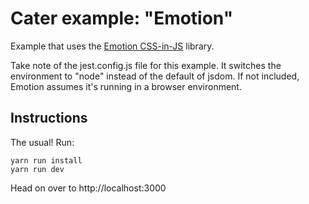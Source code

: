 # Cater example: "Emotion"

Example that uses the [Emotion CSS-in-JS](https://github.com/emotion-js/emotion) library.

Take note of the jest.config.js file for this example. It switches the environment to "node" instead of the default of jsdom. If not included, Emotion assumes it's running in a browser environment.

## Instructions

The usual! Run:

    yarn run install
    yarn run dev

Head on over to http://localhost:3000
